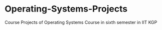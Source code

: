 # Operating-Systems-Projects
Course Projects of Operating Systems Course in sixth semester in IIT KGP
